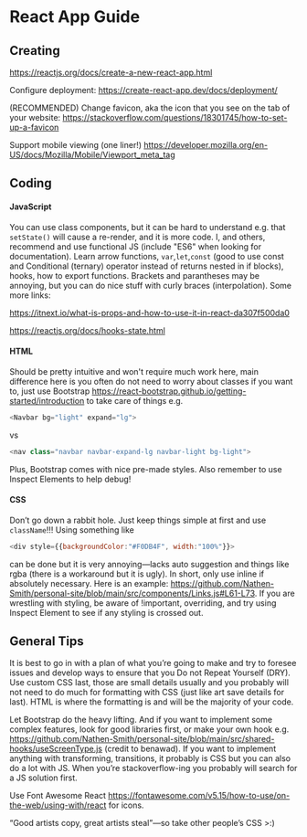 # React App Guide

## Creating
https://reactjs.org/docs/create-a-new-react-app.html

Configure deployment: https://create-react-app.dev/docs/deployment/

(RECOMMENDED) Change favicon, aka the icon that you see on the tab of your website: https://stackoverflow.com/questions/18301745/how-to-set-up-a-favicon

Support mobile viewing (one liner!)
https://developer.mozilla.org/en-US/docs/Mozilla/Mobile/Viewport_meta_tag

## Coding
#### JavaScript
You can use class components, but it can be hard to understand e.g. that ```setState()``` will cause a re-render, and it is more code. I, and others, recommend and use functional JS (include "ES6" when looking for documentation). Learn arrow functions, ```var```,```let```,```const``` (good to use const and Conditional (ternary) operator instead of returns nested in if blocks), hooks, how to export functions. Brackets and parantheses may be annoying, but you can do nice stuff with curly braces (interpolation). Some more links:

https://itnext.io/what-is-props-and-how-to-use-it-in-react-da307f500da0

https://reactjs.org/docs/hooks-state.html
#### HTML
Should be pretty intuitive and won't require much work here, main difference here is you often do not need to worry about classes if you want to, just use Bootstrap https://react-bootstrap.github.io/getting-started/introduction to take care of things e.g. 
```javascript 
<Navbar bg="light" expand="lg">
``` 
vs 
```javascript
<nav class="navbar navbar-expand-lg navbar-light bg-light">
```
Plus, Bootstrap comes with nice pre-made styles. Also remember to use Inspect Elements to help debug!
#### CSS
Don’t go down a rabbit hole. Just keep things simple at first and use ```className```!!! Using something like
```javascript
<div style={{backgroundColor:"#F0DB4F", width:"100%"}}> 
```
can be done but it is very annoying—lacks auto suggestion and things like rgba (there is a workaround but it is ugly). In short, only use inline if absolutely necessary. Here is an example: https://github.com/Nathen-Smith/personal-site/blob/main/src/components/Links.js#L61-L73. If you are wrestling with styling, be aware of !important, overriding, and try using Inspect Element to see if any styling is crossed out.
## General Tips
It is best to go in with a plan of what you’re going to make and try to foresee issues and develop ways to ensure that you Do not Repeat Yourself (DRY). Use custom CSS last, those are small details usually and you probably will not need to do much for formatting with CSS (just like art save details for last). HTML is where the formatting is and will be the majority of your code. 

Let Bootstrap do the heavy lifting. And if you want to implement some complex features, look for good libraries first, or make your own hook e.g. https://github.com/Nathen-Smith/personal-site/blob/main/src/shared-hooks/useScreenType.js (credit to benawad). If you want to implement anything with transforming, transitions, it probably is CSS but you can also do a lot with JS. When you’re stackoverflow-ing you probably will search for a JS solution first.

Use Font Awesome React https://fontawesome.com/v5.15/how-to-use/on-the-web/using-with/react for icons.

“Good artists copy, great artists steal”—so take other people’s CSS >:)
